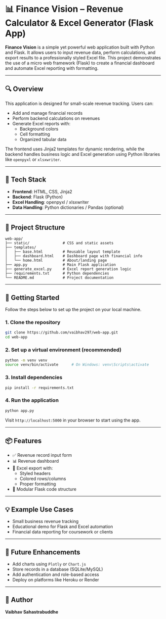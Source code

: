 # 📊 Finance Vision – Revenue Calculator & Excel Generator (Flask App)

**Finance Vision** is a simple yet powerful web application built with Python and Flask. It allows users to input revenue data, perform calculations, and export results to a professionally styled Excel file. This project demonstrates the use of a micro web framework (Flask) to create a financial dashboard and automate Excel reporting with formatting.

---

## 🔍 Overview

This application is designed for small-scale revenue tracking. Users can:

- Add and manage financial records
- Perform backend calculations on revenues
- Generate Excel reports with:
  - Background colors
  - Cell formatting
  - Organized tabular data

The frontend uses Jinja2 templates for dynamic rendering, while the backend handles business logic and Excel generation using Python libraries like `openpyxl` or `xlsxwriter`.

---

## 🧰 Tech Stack

- **Frontend**: HTML, CSS, Jinja2
- **Backend**: Flask (Python)
- **Excel Handling**: openpyxl / xlsxwriter
- **Data Handling**: Python dictionaries / Pandas (optional)

---

## 📁 Project Structure

```
web-app/
├── static/               # CSS and static assets
├── templates/
│   ├── base.html         # Reusable layout template
│   ├── dashboard.html    # Dashboard page with financial info
│   └── home.html         # About/landing page
├── app.py                # Main Flask application
├── generate_excel.py     # Excel report generation logic
├── requirements.txt      # Python dependencies
└── README.md             # Project documentation
```

---

## 🚀 Getting Started

Follow the steps below to set up the project on your local machine.

### 1. Clone the repository

```bash
git clone https://github.com/vaibhav297/web-app.git
cd web-app
```

### 2. Set up a virtual environment (recommended)

```bash
python -m venv venv
source venv/bin/activate      # On Windows: venv\Scripts\activate
```

### 3. Install dependencies

```bash
pip install -r requirements.txt
```

### 4. Run the application

```bash
python app.py
```

Visit `http://localhost:5000` in your browser to start using the app.

---

## 📦 Features

- ✅ Revenue record input form
- 📊 Revenue dashboard
- 📁 Excel export with:
  - Styled headers
  - Colored rows/columns
  - Proper formatting
- 🔐 Modular Flask code structure

---

## 💡 Example Use Cases

- Small business revenue tracking
- Educational demo for Flask and Excel automation
- Financial data reporting for coursework or clients

---

## 🔮 Future Enhancements

- Add charts using `Plotly` or `Chart.js`
- Store records in a database (SQLite/MySQL)
- Add authentication and role-based access
- Deploy on platforms like Heroku or Render

---


## 👤 Author

**Vaibhav Sahastrabuddhe**  
